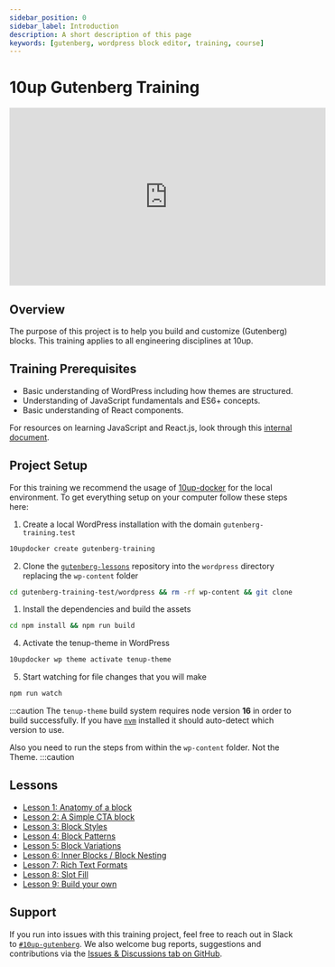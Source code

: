 ```yaml
---
sidebar_position: 0
sidebar_label: Introduction
description: A short description of this page
keywords: [gutenberg, wordpress block editor, training, course]
---
```


# 10up Gutenberg Training

<iframe width="560" height="315" src="https://www.youtube.com/embed/UjaheV-jY00" title="YouTube video player" frameBorder="0" allow="accelerometer; autoplay; clipboard-write; encrypted-media; gyroscope; picture-in-picture; fullscreen" allowFullScreen></iframe>

## Overview

The purpose of this project is to help you build and customize (Gutenberg) blocks. This training applies to all engineering disciplines at 10up.

## Training Prerequisites

* Basic understanding of WordPress including how themes are structured.
* Understanding of JavaScript fundamentals and ES6+ concepts.
* Basic understanding of React components.

For resources on learning JavaScript and React.js, look through this [internal document](https://internal.10up.com/docs/javascript-tutorials/).

## Project Setup

For this training we recommend the usage of [10up-docker](https://github.com/10up/wp-local-docker-v2) for the local environment. To get everything setup on your computer follow these steps here:

1. Create a local WordPress installation with the domain `gutenberg-training.test`

```bash
10updocker create gutenberg-training
```

2. Clone the [`gutenberg-lessons`](https://github.com/10up/gutenberg-lessons) repository into the `wordpress` directory replacing the `wp-content` folder

```bash
cd gutenberg-training-test/wordpress && rm -rf wp-content && git clone git@github.com:10up/gutenberg-lessons.git wp-content
```

1. Install the dependencies and build the assets

```bash
cd npm install && npm run build
```

4. Activate the tenup-theme in WordPress

```bash
10updocker wp theme activate tenup-theme
```

5. Start watching for file changes that you will make

```bash
npm run watch
```

:::caution
The `tenup-theme` build system requires node version **16** in order to build successfully. If you have [`nvm`](https://github.com/nvm-sh/nvm) installed it should auto-detect which version to use.

Also you need to run the steps from within the `wp-content` folder. Not the Theme.
:::caution

## Lessons

* [Lesson 1: Anatomy of a block](./01-overview.md)
* [Lesson 2: A Simple CTA block](./02-cta-lesson.md)
* [Lesson 3: Block Styles](./03-styles.md)
* [Lesson 4: Block Patterns](./04-patterns.md)
* [Lesson 5: Block Variations](./05-variations.md)
* [Lesson 6: Inner Blocks / Block Nesting](./06-inner-blocks.md)
* [Lesson 7: Rich Text Formats](./07-rich-text-formats.md)
* [Lesson 8: Slot Fill](./08-slot-fill.md)
* [Lesson 9: Build your own](./09-build-your-own.md)

## Support

If you run into issues with this training project, feel free to reach out in Slack to [`#10up-gutenberg`](https://10up.slack.com/archives/C8Z3WMN1K). We also welcome bug reports, suggestions and contributions via the [Issues & Discussions tab on GitHub](https://github.com/10up/gutenberg-best-practices/issues).
